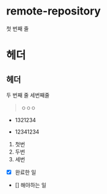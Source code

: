 # remote-repository

첫 번째 줄

# 헤더
## 헤더


두 번째 줄
세번째줄

> ㅇㅇㅇ

- 1321234
+ 12341234

1. 첫번
2. 두번
3. 세번

- [x] 완료한 일
- [] 해야하는 일
